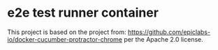 # e2e test runner container
This project is based on the  project from: https://github.com/epiclabs-io/docker-cucumber-protractor-chrome per the Apache 2.0 license.


